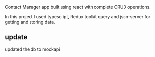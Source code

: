 Contact Manager app built using react with complete CRUD operations.

In this project I used typescript, Redux toolkit query and json-server for getting and storing data.

## update
updated the db to mockapi